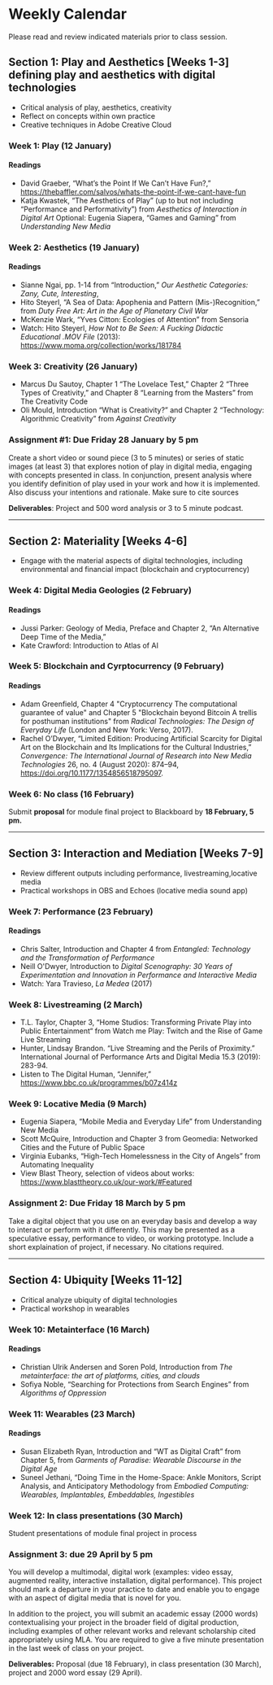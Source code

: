 # Weekly Calendar

Please read and review indicated materials prior to class session.

## Section 1: Play and Aesthetics [Weeks 1-3] defining play and aesthetics with digital technologies

- Critical analysis of play, aesthetics, creativity
- Reflect on concepts within own practice
- Creative techniques in Adobe Creative Cloud

### Week 1: Play (12 January)

#### **Readings**  

- David Graeber, “What’s the Point If We Can’t Have Fun?,” https://thebaffler.com/salvos/whats-the-point-if-we-cant-have-fun
- Katja Kwastek, “The Aesthetics of Play” (up to but not including “Performance and Performativity”) from *Aesthetics of Interaction in Digital Art*
Optional: Eugenia Siapera, “Games and Gaming” from *Understanding New Media*

### Week 2: Aesthetics (19 January)

#### **Readings**

- Sianne Ngai, pp. 1-14 from “Introduction,” *Our Aesthetic Categories: Zany, Cute, Interesting*,
- Hito Steyerl, “A Sea of Data: Apophenia and Pattern (Mis-)Recognition,” from *Duty Free Art: Art in the Age of Planetary Civil War*
- McKenzie Wark, “Yves Citton: Ecologies of Attention” from Sensoria
- Watch: Hito Steyerl, *How Not to Be Seen: A Fucking Didactic Educational .MOV File* (2013): https://www.moma.org/collection/works/181784

### Week 3: Creativity (26 January)

- Marcus Du Sautoy, Chapter 1 “The Lovelace Test,” Chapter 2 “Three Types of Creativity,” and Chapter 8 “Learning from the Masters” from The Creativity Code
- Oli Mould, Introduction “What is Creativity?” and Chapter 2 “Technology: Algorithmic Creativity” from *Against Creativity*

### **Assignment #1:** Due Friday 28 January by 5 pm

Create a short video or sound piece (3 to 5 minutes) or series of static images (at least 3) that explores notion of play in digital media, engaging with concepts presented in class. In conjunction, present analysis where you identify definition of play used in your work and how it is implemented. Also discuss your intentions and rationale. Make sure to cite sources

**Deliverables**: Project and 500 word analysis or 3 to 5 minute podcast.

---

## Section 2: Materiality [Weeks 4-6]

- Engage with the material aspects of digital technologies, including environmental and financial impact (blockchain and cryptocurrency)

### Week 4: Digital Media Geologies (2 February)

#### **Readings**

- Jussi Parker: Geology of Media, Preface and Chapter 2, “An Alternative Deep Time of the Media,”
- Kate Crawford: Introduction to Atlas of AI

### Week 5: Blockchain and Cyrptocurrency (9 February)

#### **Readings**

- Adam Greenfield, Chapter 4 "Cryptocurrency The computational guarantee of value" and Chapter 5 "Blockchain beyond Bitcoin A trellis for posthuman institutions" from *Radical Technologies: The Design of Everyday Life* (London and New York: Verso, 2017).
- Rachel O’Dwyer, “Limited Edition: Producing Artificial Scarcity for Digital Art on the Blockchain and Its Implications for the Cultural Industries,” *Convergence: The International Journal of Research into New Media Technologies* 26, no. 4 (August 2020): 874–94, https://doi.org/10.1177/1354856518795097.

### Week 6: No class (16 February)

Submit **proposal** for module final project to Blackboard by **18 February, 5 pm.**

---

## Section 3: Interaction and Mediation [Weeks 7-9]

- Review different outputs including performance, livestreaming,locative media
- Practical workshops in OBS and Echoes (locative media sound app)

### Week 7: Performance (23 February)

#### **Readings**

- Chris Salter, Introduction and Chapter 4 from *Entangled: Technology and the Transformation of Performance*
- Neill O'Dwyer, Introduction to *Digital Scenography: 30 Years of Experimentation and Innovation in Performance and Interactive Media* 
- Watch: Yara Travieso, *La Medea* (2017)

### Week 8: Livestreaming (2 March)

- T.L. Taylor, Chapter 3, “Home Studios: Transforming Private Play into Public Entertainment“ from Watch me Play: Twitch and the Rise of Game Live Streaming
- Hunter, Lindsay Brandon. “Live Streaming and the Perils of Proximity.” International Journal of Performance Arts and Digital Media 15.3 (2019): 283-94.
- Listen to The Digital Human, “Jennifer,” https://www.bbc.co.uk/programmes/b07z414z

### Week 9: Locative Media (9 March)

- Eugenia Siapera, “Mobile Media and Everyday Life” from Understanding New Media
- Scott McQuire, Introduction and Chapter 3 from Geomedia: Networked Cities and the Future of Public Space
- Virginia Eubanks, “High-Tech Homelessness in the City of Angels” from Automating Inequality
- View Blast Theory, selection of videos about works: https://www.blasttheory.co.uk/our-work/#Featured

### **Assignment 2:** Due Friday 18 March by 5 pm

Take a digital object that you use on an everyday basis and develop a way to interact or perform with it differently. This may be presented as a speculative essay, performance to video, or working prototype. Include a short explaination of project, if necessary. No citations required.

---

## Section 4: Ubiquity [Weeks 11-12]

- Critical analyze ubiquity of digital technologies
- Practical workshop in wearables

### Week 10: Metainterface (16 March)

#### **Readings**

- Christian Ulrik Andersen and Soren Pold, Introduction from *The metainterface: the art of platforms, cities, and clouds*
- Sofiya Noble, “Searching for Protections from Search Engines” from *Algorithms of Oppression*

### Week 11: Wearables (23 March)

#### **Readings**

- Susan Elizabeth Ryan, Introduction and “WT as Digital Craft” from Chapter 5, from *Garments of Paradise: Wearable Discourse in the Digital Age*
- Suneel Jethani, “Doing Time in the Home-Space: Ankle Monitors, Script Analysis, and Anticipatory Methodology from *Embodied Computing: Wearables, Implantables, Embeddables, Ingestibles*

### Week 12: In class presentations (30 March)

Student presentations of module final project in process

### **Assignment 3**: due 29 April by 5 pm

You will develop a multimodal, digital work (examples: video essay, augmented reality, interactive installation, digital performance). This project should mark a departure in your practice to date and enable you to engage with an aspect of digital media that is novel for you. 

In addition to the project, you will submit an academic essay (2000 words) contextualising your project in the broader field of digital production, including examples of other relevant works and relevant scholarship cited appropriately using MLA. You are required to give a five minute presentation in the last week of class on your project.

**Deliverables:** Proposal (due 18 February), in class presentation (30 March), project and 2000 word essay (29 April).